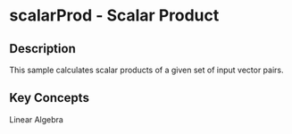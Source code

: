 # scalarProd - Scalar Product

## Description

This sample calculates scalar products of a given set of input vector pairs.

## Key Concepts

Linear Algebra
